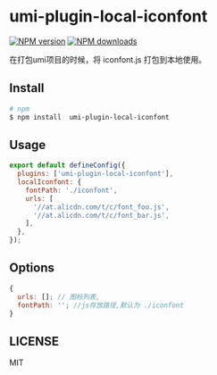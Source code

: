 # umi-plugin-local-iconfont

[![NPM version](https://img.shields.io/npm/v/iconfont.svg?style=flat)](https://npmjs.org/package/umi-plugin-local-iconfont)
[![NPM downloads](http://img.shields.io/npm/dm/iconfont.svg?style=flat)](https://npmjs.org/package/umi-plugin-local-iconfont)

在打包umi项目的时候，将 iconfont.js 打包到本地使用。

## Install

```bash
# npm
$ npm install  umi-plugin-local-iconfont
```

## Usage

```js
export default defineConfig({
  plugins: ['umi-plugin-local-iconfont'],
  localIconfont: {
    fontPath: './iconfont',
    urls: [
      '//at.alicdn.com/t/c/font_foo.js',
      '//at.alicdn.com/t/c/font_bar.js',
    ],
  },
});
```

## Options

```js
{
  urls: []; // 图标列表,
  fontPath: ''; //js存放路径,默认为 ./iconfont
}
```

## LICENSE

MIT
